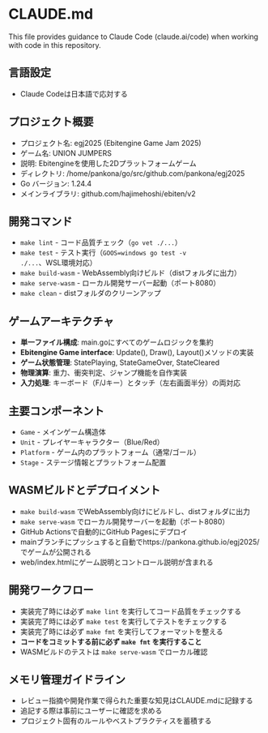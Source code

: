 # CLAUDE.md

This file provides guidance to Claude Code (claude.ai/code) when working with code in this repository.

## 言語設定
- Claude Codeは日本語で応対する

## プロジェクト概要
- プロジェクト名: egj2025 (Ebitengine Game Jam 2025)
- ゲーム名: UNION JUMPERS
- 説明: Ebitengineを使用した2Dプラットフォームゲーム
- ディレクトリ: /home/pankona/go/src/github.com/pankona/egj2025
- Go バージョン: 1.24.4
- メインライブラリ: github.com/hajimehoshi/ebiten/v2

## 開発コマンド
- `make lint` - コード品質チェック（`go vet ./...`）
- `make test` - テスト実行（`GOOS=windows go test -v ./...`、WSL環境対応）
- `make build-wasm` - WebAssembly向けビルド（distフォルダに出力）
- `make serve-wasm` - ローカル開発サーバー起動（ポート8080）
- `make clean` - distフォルダのクリーンアップ

## ゲームアーキテクチャ
- **単一ファイル構成**: main.goにすべてのゲームロジックを集約
- **Ebitengine Game interface**: Update(), Draw(), Layout()メソッドの実装
- **ゲーム状態管理**: StatePlaying, StateGameOver, StateCleared
- **物理演算**: 重力、衝突判定、ジャンプ機能を自作実装
- **入力処理**: キーボード（F/Jキー）とタッチ（左右画面半分）の両対応

## 主要コンポーネント
- `Game` - メインゲーム構造体
- `Unit` - プレイヤーキャラクター（Blue/Red）
- `Platform` - ゲーム内のプラットフォーム（通常/ゴール）
- `Stage` - ステージ情報とプラットフォーム配置

## WASMビルドとデプロイメント
- `make build-wasm` でWebAssembly向けにビルドし、distフォルダに出力
- `make serve-wasm` でローカル開発サーバーを起動（ポート8080）  
- GitHub Actionsで自動的にGitHub Pagesにデプロイ
- mainブランチにプッシュすると自動でhttps://pankona.github.io/egj2025/でゲームが公開される
- web/index.htmlにゲーム説明とコントロール説明が含まれる

## 開発ワークフロー
- 実装完了時には必ず `make lint` を実行してコード品質をチェックする
- 実装完了時には必ず `make test` を実行してテストをチェックする
- 実装完了時には必ず `make fmt` を実行してフォーマットを整える
- **コードをコミットする前に必ず `make fmt` を実行すること**
- WASMビルドのテストは `make serve-wasm` でローカル確認

## メモリ管理ガイドライン
- レビュー指摘や開発作業で得られた重要な知見はCLAUDE.mdに記録する
- 追記する際は事前にユーザーに確認を求める
- プロジェクト固有のルールやベストプラクティスを蓄積する
